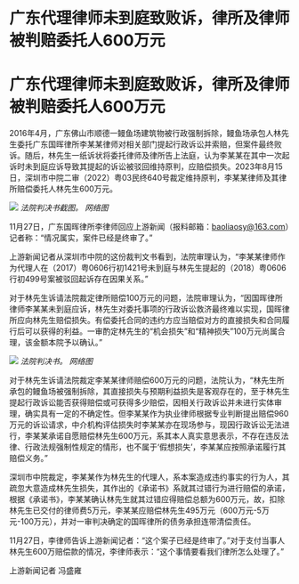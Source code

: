 # 广东代理律师未到庭致败诉，律所及律师被判赔委托人600万元

# 广东代理律师未到庭致败诉，律所及律师被判赔委托人600万元

2016年4月，广东佛山市顺德一鳗鱼场建筑物被行政强制拆除，鳗鱼场承包人林先生委托广东国晖律所李某某律师对相关部门提起行政诉讼并索赔，但案件最终败诉。随后，林先生一纸诉状将委托律师及律所告上法庭，认为李某某在其中一次起诉时未到庭应诉导致其提起的诉讼被驳回维持原判，应赔偿损失。2023年8月15日，深圳市中院二审（2022）粤03民终640号裁定维持原判，李某某律师及其律所赔偿委托人林先生600万元。

![](https://inews.gtimg.com/om_bt/OyFPQSDW7r-pPvP5d8Fm7Qowm0nHgRWhKDS9wA2fbeEdQAA/1000)
_法院判决书截图。 网络图_

11月27日，广东国晖律所李律师回应上游新闻（报料邮箱：baoliaosy@163.com）记者称：“情况属实，案件已经是终审了。”

上游新闻记者从深圳市中院的这份裁判文书看到，法院审理认为，“李某某律师作为代理人在（2017）粤0606行初1421号未到庭与林先生提起的（2018）粤0606行初499号案被驳回起诉存在因果关系。”

对于林先生诉请法院裁定律所赔偿100万元的问题，法院审理认为，“因国晖律所律师李某某未到庭应诉，林先生对委托事项的行政诉讼救济最终难以实现，国晖律所应向林先生赔偿损失。有偿委托合同的违约方应当赔偿对方的直接损失和合同履行后可以获得的利益。一审酌定林先生的“机会损失”和“精神损失”100万元尚属合理，该金额本院予以确认。”

![](https://inews.gtimg.com/om_bt/Odohwfih7oEXleQue4iL_4qx1N2hcnYwz5WekG3b6IzZMAA/1000)
_法院判决书。 网络图_

对于林先生诉请法院裁定李某某律师赔偿600万元的问题，法院认为，“林先生所承包的鳗鱼场被强制拆除，其直接损失与预期利益损失是客观存在的，至于林先生提起行政诉讼能否获得赔偿或可获得多少赔偿，因相关行政诉讼并未进行实体审理，确实具有一定的不确定性。但李某某作为执业律师根据专业判断提出赔偿960万元的诉讼请求，中介机构评估损失时李某某亦在现场参与，现因行政诉讼无法进行，李某某承诺自愿赔偿林先生600万元，系其本人真实意思表示，不存在违反法律、行政法规强制性规定的情形，也不属于‘假想损失’，李某某应按照承诺履行其赔偿义务。”

深圳市中院裁定，李某某作为林先生的代理人，系本案造成违约事实的行为人，其疏忽大意造成林先生损失，其作出的《承诺书》系就其过错行为进行赔偿的承诺，根据《承诺书》，李某某确认林先生就其过错应得赔偿总额为600万元，故，扣除林先生已交付的律师费5万元，李某某应赔偿林先生495万元（600万元-5万元-100万元），并对一审判决确定的国晖律所的债务承担连带清偿责任。

11月27日，李律师告诉上游新闻记者：“这个案子已经是终审了。”对于支付当事人林先生600万赔偿款的情况，李律师表示：“这个事情要看我们律所怎么处理了。”

上游新闻记者 冯盛雍

